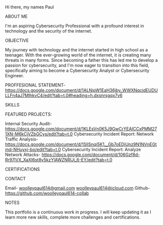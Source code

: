 Hi there, my names Paul

ABOUT ME

I'm an aspiring Cybersecurity Professional with a profound interest in technology and the security of the internet.

OBJECTIVE

My journey with technology and the internet started in high school as a teenager. With the ever-growing world of the internet, it is creating many threats in many forms. Since becoming a father this has led me to develop a passion for cybersecurity, and I'm now eager to transition into this field, specifically aiming to become a Cybersecurity Analyst  or Cybersecurity Engineer.

PROFFESIONAL STATEMENT- https://docs.google.com/document/d/1ALNipW1EaH36jby_WWXNqcidEUDULLFn4aJ7MlhkvC4/edit?tab=t.0#heading=h.dxsnrsgqx7v6

SKILLS

FEATURED PROJECTS:

Internal Security Audit- https://docs.google.com/document/d/1KLEsVn0K5J9GwCrYEAICCxPMM271XN-M6kCjVZbGCys/edit?tab=t.0
Cybersecurity Incident Report: Network Traffic Analysis- https://docs.google.com/document/d/1SllSnqi5K1__Gb7oEDjUnz9N1NVnEGtmd-NHuyxj-bo/edit?tab=t.0
Cybersecurity Incident Report: Analyze Network Attacks- https://docs.google.com/document/d/106Gzf8d-Rr97lVX_XaXI6st8y5kzYlAWZNRlJj_6-EY/edit?tab=t.0

CERTIFICATIONS

CONTACT

Email- woolleypaul614@gmail.com  woolleypaul614@icloud.com
Github- https://github.com/woolleypaul614-collab

NOTES

This portfolio is a continuous work in progress. I will keep updating it as I learn more new skills, complete more challenges and certifications.

